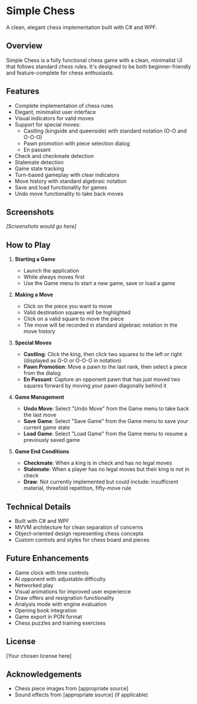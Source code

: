 # Simple Chess

A clean, elegant chess implementation built with C# and WPF.

## Overview

Simple Chess is a fully functional chess game with a clean, minimalist UI that follows standard chess rules. It's designed to be both beginner-friendly and feature-complete for chess enthusiasts.

## Features

- Complete implementation of chess rules
- Elegant, minimalist user interface
- Visual indicators for valid moves
- Support for special moves:
  - Castling (kingside and queenside) with standard notation (O-O and O-O-O)
  - Pawn promotion with piece selection dialog
  - En passant
- Check and checkmate detection
- Stalemate detection
- Game state tracking
- Turn-based gameplay with clear indicators
- Move history with standard algebraic notation
- Save and load functionality for games
- Undo move functionality to take back moves

## Screenshots

*[Screenshots would go here]*

## How to Play

1. **Starting a Game**
   - Launch the application
   - White always moves first
   - Use the Game menu to start a new game, save or load a game

2. **Making a Move**
   - Click on the piece you want to move
   - Valid destination squares will be highlighted
   - Click on a valid square to move the piece
   - The move will be recorded in standard algebraic notation in the move history

3. **Special Moves**
   - **Castling**: Click the king, then click two squares to the left or right (displayed as O-O or O-O-O in notation)
   - **Pawn Promotion**: Move a pawn to the last rank, then select a piece from the dialog
   - **En Passant**: Capture an opponent pawn that has just moved two squares forward by moving your pawn diagonally behind it

4. **Game Management**
   - **Undo Move**: Select "Undo Move" from the Game menu to take back the last move
   - **Save Game**: Select "Save Game" from the Game menu to save your current game state
   - **Load Game**: Select "Load Game" from the Game menu to resume a previously saved game

5. **Game End Conditions**
   - **Checkmate**: When a king is in check and has no legal moves
   - **Stalemate**: When a player has no legal moves but their king is not in check
   - **Draw**: Not currently implemented but could include: insufficient material, threefold repetition, fifty-move rule

## Technical Details

- Built with C# and WPF
- MVVM architecture for clean separation of concerns
- Object-oriented design representing chess concepts
- Custom controls and styles for chess board and pieces

## Future Enhancements

- Game clock with time controls
- AI opponent with adjustable difficulty
- Networked play
- Visual animations for improved user experience
- Draw offers and resignation functionality
- Analysis mode with engine evaluation
- Opening book integration
- Game export in PGN format
- Chess puzzles and training exercises

## License

[Your chosen license here]

## Acknowledgements

- Chess piece images from [appropriate source]
- Sound effects from [appropriate source] (if applicable)
